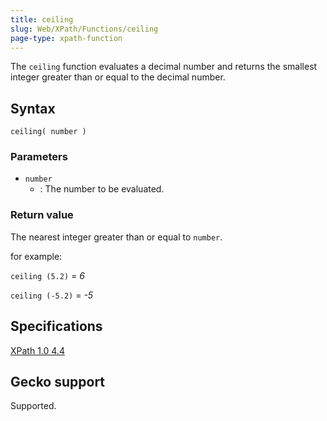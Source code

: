 ```yaml
---
title: ceiling
slug: Web/XPath/Functions/ceiling
page-type: xpath-function
---
```




The `ceiling` function evaluates a decimal number and returns the smallest integer greater than or equal to the decimal number.

## Syntax

```plain
ceiling( number )
```

### Parameters

- `number`
  - : The number to be evaluated.

### Return value

The nearest integer greater than or equal to `number`.

for example:

`ceiling (5.2)` = _6_

`ceiling (-5.2)` = _-5_

## Specifications

[XPath 1.0 4.4](https://www.w3.org/TR/1999/REC-xpath-19991116/#function-ceiling)

## Gecko support

Supported.
